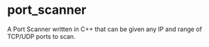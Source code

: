 # port_scanner
A Port Scanner written in C++ that can be given any IP and range of TCP/UDP ports to scan.
